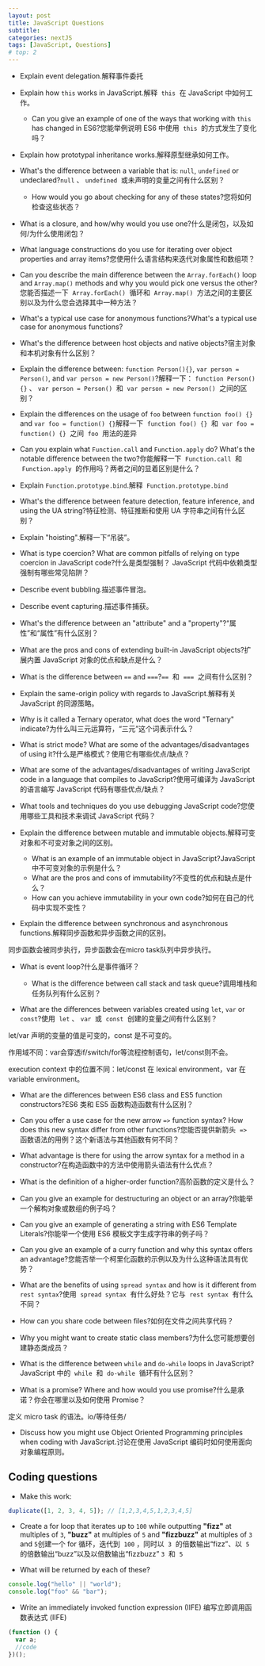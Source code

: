 ```yaml
---
layout: post
title: JavaScript Questions
subtitle:
categories: nextJS
tags: [JavaScript, Questions]
# top: 2
---
```


- Explain event delegation.解释事件委托

- Explain how `this` works in JavaScript.解释  `this`  在 JavaScript 中如何工作。
  
  - Can you give an example of one of the ways that working with `this` has changed in ES6?您能举例说明 ES6 中使用  `this`  的方式发生了变化吗？

- Explain how prototypal inheritance works.解释原型继承如何工作。

- What's the difference between a variable that is: `null`, `undefined` or undeclared?`null` 、 `undefined`  或未声明的变量之间有什么区别？
  
  - How would you go about checking for any of these states?您将如何检查这些状态？

- What is a closure, and how/why would you use one?什么是闭包，以及如何/为什么使用闭包？

- What language constructions do you use for iterating over object properties and array items?您使用什么语言结构来迭代对象属性和数组项？

- Can you describe the main difference between the `Array.forEach()` loop and `Array.map()` methods and why you would pick one versus the other?您能否描述一下  `Array.forEach()`  循环和  `Array.map()`  方法之间的主要区别以及为什么您会选择其中一种方法？

- What's a typical use case for anonymous functions?What's a typical use case for anonymous functions?

- What's the difference between host objects and native objects?宿主对象和本机对象有什么区别？

- Explain the difference between: `function Person(){}`, `var person = Person()`, and `var person = new Person()`?解释一下： `function Person(){}` 、 `var person = Person()`  和  `var person = new Person()`  之间的区别？

- Explain the differences on the usage of `foo` between `function foo() {}` and `var foo = function() {}`解释一下  `function foo() {}`  和  `var foo = function() {}`  之间  `foo`  用法的差异

- Can you explain what `Function.call` and `Function.apply` do? What's the notable difference between the two?你能解释一下  `Function.call`  和  `Function.apply`  的作用吗？两者之间的显着区别是什么？

- Explain `Function.prototype.bind`.解释  `Function.prototype.bind`

- What's the difference between feature detection, feature inference, and using the UA string?特征检测、特征推断和使用 UA 字符串之间有什么区别？

- Explain "hoisting".解释一下“吊装”。

- What is type coercion? What are common pitfalls of relying on type coercion in JavaScript code?什么是类型强制？ JavaScript 代码中依赖类型强制有哪些常见陷阱？

- Describe event bubbling.描述事件冒泡。

- Describe event capturing.描述事件捕获。

- What's the difference between an "attribute" and a "property"?“属性”和“属性”有什么区别？

- What are the pros and cons of extending built-in JavaScript objects?扩展内置 JavaScript 对象的优点和缺点是什么？

- What is the difference between `==` and `===`?`==`  和  `===`  之间有什么区别？

- Explain the same-origin policy with regards to JavaScript.解释有关 JavaScript 的同源策略。

- Why is it called a Ternary operator, what does the word "Ternary" indicate?为什么叫三元运算符，“三元”这个词表示什么？

- What is strict mode? What are some of the advantages/disadvantages of using it?什么是严格模式？使用它有哪些优点/缺点？

- What are some of the advantages/disadvantages of writing JavaScript code in a language that compiles to JavaScript?使用可编译为 JavaScript 的语言编写 JavaScript 代码有哪些优点/缺点？

- What tools and techniques do you use debugging JavaScript code?您使用哪些工具和技术来调试 JavaScript 代码？

- Explain the difference between mutable and immutable objects.解释可变对象和不可变对象之间的区别。
  
  - What is an example of an immutable object in JavaScript?JavaScript 中不可变对象的示例是什么？
  - What are the pros and cons of immutability?不变性的优点和缺点是什么？
  - How can you achieve immutability in your own code?如何在自己的代码中实现不变性？

- Explain the difference between synchronous and asynchronous functions.解释同步函数和异步函数之间的区别。

同步函数会被同步执行，异步函数会在micro task队列中异步执行。

- What is event loop?什么是事件循环？
  
  - What is the difference between call stack and task queue?调用堆栈和任务队列有什么区别？

- What are the differences between variables created using `let`, `var` or `const`?使用  `let` 、 `var`  或  `const`  创建的变量之间有什么区别？

let/var 声明的变量的值是可变的，const 是不可变的。

作用域不同：var会穿透if/switch/for等流程控制语句，let/const则不会。

execution context 中的位置不同：let/const 在 lexical environment，var 在 variable environment。

- What are the differences between ES6 class and ES5 function constructors?ES6 类和 ES5 函数构造函数有什么区别？

- Can you offer a use case for the new arrow `=>` function syntax? How does this new syntax differ from other functions?您能否提供新箭头  `=>`  函数语法的用例？这个新语法与其他函数有何不同？

- What advantage is there for using the arrow syntax for a method in a constructor?在构造函数中的方法中使用箭头语法有什么优点？

- What is the definition of a higher-order function?高阶函数的定义是什么？

- Can you give an example for destructuring an object or an array?你能举一个解构对象或数组的例子吗？

- Can you give an example of generating a string with ES6 Template Literals?你能举一个使用 ES6 模板文字生成字符串的例子吗？

- Can you give an example of a curry function and why this syntax offers an advantage?您能否举一个柯里化函数的示例以及为什么这种语法具有优势？

- What are the benefits of using `spread syntax` and how is it different from `rest syntax`?使用  `spread syntax`  有什么好处？它与  `rest syntax`  有什么不同？

- How can you share code between files?如何在文件之间共享代码？

- Why you might want to create static class members?为什么您可能想要创建静态类成员？

- What is the difference between `while` and `do-while` loops in JavaScript?JavaScript 中的  `while`  和  `do-while`  循环有什么区别？

- What is a promise? Where and how would you use promise?什么是承诺？你会在哪里以及如何使用 Promise？

定义 micro task 的语法。io/等待任务/

- Discuss how you might use Object Oriented Programming principles when coding with JavaScript.讨论在使用 JavaScript 编码时如何使用面向对象编程原则。

## Coding questions

- Make this work:

```javascript
duplicate([1, 2, 3, 4, 5]); // [1,2,3,4,5,1,2,3,4,5]
```

- Create a for loop that iterates up to `100` while outputting **"fizz"** at multiples of `3`, **"buzz"** at multiples of `5` and **"fizzbuzz"** at multiples of `3` and `5`创建一个 for 循环，迭代到  `100` ，同时以  `3`  的倍数输出“fizz”、以  `5`  的倍数输出“buzz”以及以倍数输出“fizzbuzz” `3`  和  `5`

- What will be returned by each of these?

```javascript
console.log("hello" || "world");
console.log("foo" && "bar");
```

- Write an immediately invoked function expression (IIFE) 编写立即调用函数表达式 (IIFE)

```javascript
(function () {
  var a;
  //code
})();
```
